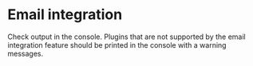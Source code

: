 # Email integration

Check output in the console. Plugins that are not supported by the email integration feature should be printed in the console with a warning messages.
